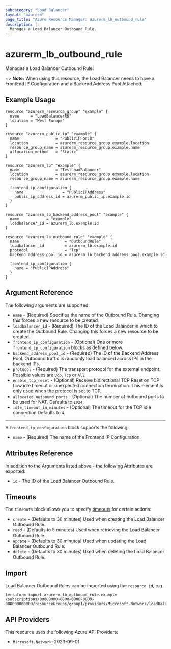 ```yaml
---
subcategory: "Load Balancer"
layout: "azurerm"
page_title: "Azure Resource Manager: azurerm_lb_outbound_rule"
description: |-
  Manages a Load Balancer Outbound Rule.
---
```


# azurerm_lb_outbound_rule

Manages a Load Balancer Outbound Rule.

~> **Note:** When using this resource, the Load Balancer needs to have a FrontEnd IP Configuration and a Backend Address Pool Attached.

## Example Usage

```hcl
resource "azurerm_resource_group" "example" {
  name     = "LoadBalancerRG"
  location = "West Europe"
}

resource "azurerm_public_ip" "example" {
  name                = "PublicIPForLB"
  location            = azurerm_resource_group.example.location
  resource_group_name = azurerm_resource_group.example.name
  allocation_method   = "Static"
}

resource "azurerm_lb" "example" {
  name                = "TestLoadBalancer"
  location            = azurerm_resource_group.example.location
  resource_group_name = azurerm_resource_group.example.name

  frontend_ip_configuration {
    name                 = "PublicIPAddress"
    public_ip_address_id = azurerm_public_ip.example.id
  }
}

resource "azurerm_lb_backend_address_pool" "example" {
  name            = "example"
  loadbalancer_id = azurerm_lb.example.id
}

resource "azurerm_lb_outbound_rule" "example" {
  name                    = "OutboundRule"
  loadbalancer_id         = azurerm_lb.example.id
  protocol                = "Tcp"
  backend_address_pool_id = azurerm_lb_backend_address_pool.example.id

  frontend_ip_configuration {
    name = "PublicIPAddress"
  }
}
```

## Argument Reference

The following arguments are supported:

* `name` - (Required) Specifies the name of the Outbound Rule. Changing this forces a new resource to be created.
* `loadbalancer_id` - (Required) The ID of the Load Balancer in which to create the Outbound Rule. Changing this forces a new resource to be created.
* `frontend_ip_configuration` - (Optional) One or more `frontend_ip_configuration` blocks as defined below.
* `backend_address_pool_id` - (Required) The ID of the Backend Address Pool. Outbound traffic is randomly load balanced across IPs in the backend IPs.
* `protocol` - (Required) The transport protocol for the external endpoint. Possible values are `Udp`, `Tcp` or `All`.
* `enable_tcp_reset` - (Optional) Receive bidirectional TCP Reset on TCP flow idle timeout or unexpected connection termination. This element is only used when the protocol is set to TCP.
* `allocated_outbound_ports` - (Optional) The number of outbound ports to be used for NAT. Defaults to `1024`.
* `idle_timeout_in_minutes` - (Optional) The timeout for the TCP idle connection Defaults to `4`.

---

A `frontend_ip_configuration` block supports the following:

* `name` - (Required) The name of the Frontend IP Configuration.

## Attributes Reference

In addition to the Arguments listed above - the following Attributes are exported:

* `id` - The ID of the Load Balancer Outbound Rule.

## Timeouts

The `timeouts` block allows you to specify [timeouts](https://www.terraform.io/language/resources/syntax#operation-timeouts) for certain actions:

* `create` - (Defaults to 30 minutes) Used when creating the Load Balancer Outbound Rule.
* `read` - (Defaults to 5 minutes) Used when retrieving the Load Balancer Outbound Rule.
* `update` - (Defaults to 30 minutes) Used when updating the Load Balancer Outbound Rule.
* `delete` - (Defaults to 30 minutes) Used when deleting the Load Balancer Outbound Rule.

## Import

Load Balancer Outbound Rules can be imported using the `resource id`, e.g.

```shell
terraform import azurerm_lb_outbound_rule.example /subscriptions/00000000-0000-0000-0000-000000000000/resourceGroups/group1/providers/Microsoft.Network/loadBalancers/lb1/outboundRules/rule1
```

## API Providers
<!-- This section is generated, changes will be overwritten -->
This resource uses the following Azure API Providers:

* `Microsoft.Network`: 2023-09-01
